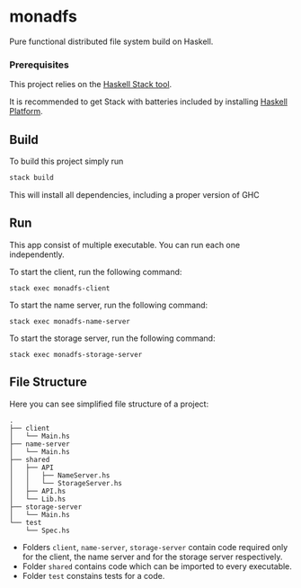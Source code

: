 # monadfs

Pure functional distributed file system build on Haskell.

### Prerequisites

This project relies on the [Haskell Stack tool](https://docs.haskellstack.org/en/stable/README/).

It is recommended to get Stack with batteries included by
installing [Haskell Platform](https://www.haskell.org/platform/).

## Build

To build this project simply run

```sh
stack build
```

This will install all dependencies, including a proper version of GHC

## Run

This app consist of multiple executable. 
You can run each one independently.

To start the client, run the following command:

``` 
stack exec monadfs-client
```

To start the name server, run the following command:

``` 
stack exec monadfs-name-server
```

To start the storage server, run the following command:

``` 
stack exec monadfs-storage-server
```

## File Structure

Here you can see simplified file structure of a project:

```
.
├── client
│   └── Main.hs
├── name-server
│   └── Main.hs
├── shared
│   ├── API
│   │   ├── NameServer.hs
│   │   └── StorageServer.hs
│   ├── API.hs
│   └── Lib.hs
├── storage-server
│   └── Main.hs
└── test
    └── Spec.hs

```

- Folders `client`, `name-server`, `storage-server` contain code required only for the client, the name server and for the storage server respectively.
- Folder `shared` contains code which can be imported to every executable.
- Folder `test` constains tests for a code.
